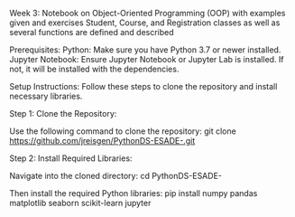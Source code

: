 Week 3: Notebook on Object-Oriented Programming (OOP) with examples given and exercises
    Student, Course, and Registration classes as well as several functions are defined and described

Prerequisites:
Python: Make sure you have Python 3.7 or newer installed.
Jupyter Notebook: Ensure Jupyter Notebook or Jupyter Lab is installed. If not, it will be installed with the dependencies.

Setup Instructions:
Follow these steps to clone the repository and install necessary libraries.

Step 1: Clone the Repository:

Use the following command to clone the repository:
git clone https://github.com/jreisgen/PythonDS-ESADE-.git

Step 2: Install Required Libraries:

Navigate into the cloned directory:
cd PythonDS-ESADE-

Then install the required Python libraries:
pip install numpy pandas matplotlib seaborn scikit-learn jupyter